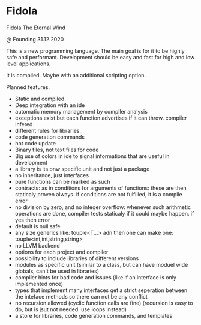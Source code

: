 # Fidola
Fidola The Eternal Wind

@ Founding 31.12.2020

This is a new programming language.
The main goal is for it to be highly safe and performant.
Development should be easy and fast for high and low level applications.

It is compiled. Maybe with an additional scripting option.

Planned features:

- Static and compiled
- Deep integration with an ide
- automatic memory management by compiler analysis
- exceptions exist but each function advertises if it can throw. compiler infered
- different rules for libraries.
- code generation commands
- hot code update
- Binary files, not text files for code
- Big use of colors in ide to signal informations that are useful in development
- a library is its onw specific unit and not just a package
- no inheritance, just interfaces
- pure functions can be marked as such
- contracts: as in conditions for arguments of functions: these are then staticaly proven always. if conditions are not fulfilled, it is a compile error
- no division by zero, and no integer overflow: whenever such arithmetic operations are done, compiler tests staticaly if it could maybe happen. if yes then error
- default is null safe
- any size generics like: touple<T...> adn then one can make one: touple<int,int,string,string>
- no LLVM backend
- options for each project and compiler
- possibility to include libraries of different versions
- modules as specific unit (similar to a class, but can have moduel wide globals, can't be used in libraries)
- compiler hints for bad code and issues (like if an interface is only implemented once)
- types that implement many interfaces get a strict seperation between the inteface methods so there can not be any conflict
- no recursion allowed (cyclic function calls are fine)  (recursion is easy to do, but is jsut not needed. use loops instead)
- a store for libraries, code generation commands, and templates
